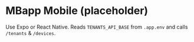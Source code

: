 # MBapp Mobile (placeholder)

Use Expo or React Native. Reads `TENANTS_API_BASE` from `.app.env` and calls `/tenants` & `/devices`.
